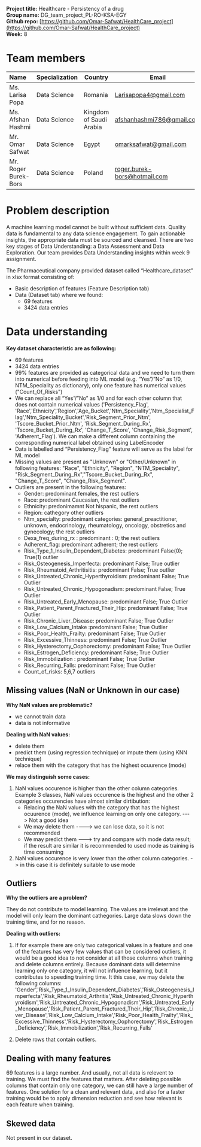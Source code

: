 **Project title:** Healthcare - Persistency of a drug<br>
**Group name:** DG_team_project_PL-RO-KSA-EGY<br>
**Github repo:** [https://github.com/Omar-Safwat/HealthCare_project](https://github.com/Omar-Safwat/HealthCare_project)<br>
**Week:** 8<br>


# Team members
    
| Name | Specialization | Country | Email |
| :--- | --- | --- | --- | 
| Ms. Larisa Popa | Data Science | Romania |Larisapopa4@gmail.com |
| Ms. Afshan Hashmi | Data Science | Kingdom of Saudi Arabia | afshanhashmi786@gmail.com |
| Mr. Omar Safwat | Data Science | Egypt | omarksafwat@gmail.com |
| Mr. Roger Burek-Bors | Data Science | Poland | roger.burek-bors@hotmail.com |


# Problem description 

A machine learning model cannot be built without sufficient data. Quality data is fundamental to any data science engagement. To gain actionable insights, the appropriate data must be sourced and cleansed. There are two key stages of Data Understanding: a Data Assessment and Data Exploration. Our team provides Data Understanding insights within week 9 assignment.<br>

The Pharmaceutical company provided dataset called “Healthcare_dataset” in xlsx format consisting of:
- Basic description of features (Feature Description tab)
- Data (Dataset tab) where we found:
    - 69 features
    - 3424 data entries<br>


# Data understanding

**Key dataset characteristic are as following:**
- 69 features
- 3424 data entries
- 99% features are provided as categorical data and we need to turn them into numerical before feeding into ML model (e.g. “Yes”/”No” as 1/0, NTM_Speciality as dictionary), only one feature has numerical values ("Count_Of_Risks")
- We can replace all “Yes”/”No” as 1/0 and for each other column that does not contain numerical values ('Persistency_Flag', 'Race','Ethnicity','Region','Age_Bucket','Ntm_Speciality','Ntm_Specialist_Flag','Ntm_Speciality_Bucket','Risk_Segment_Prior_Ntm', 'Tscore_Bucket_Prior_Ntm', 'Risk_Segment_During_Rx', 'Tscore_Bucket_During_Rx', 'Change_T_Score', 'Change_Risk_Segment', 'Adherent_Flag'). We can make a different column containing the corresponding numerical label obtained using LabelEncoder
- Data is labelled and “Persistency_Flag” feature will serve as the label for ML model
- Missing values are present as "Unknown" or "Other/Unknown" in following features: "Race", "Ethnicity", "Region", "NTM_Speciality",
    "Risk_Segment_During_Rx","Tscore_Bucket_During_Rx", "Change_T_Score", "Change_Risk_Segment".
- Outliers are present in the following features:  
    - Gender: predominant females, the rest outliers
    - Race:  predominant Caucasian, the rest outliers
    - Ethnicity: predonimamnt Not hispanic, the rest outliers
    - Region: cathegory other outliers
    - Ntm_specialty: predonimant categories: general_preactitioner, unknown, endocrinology, rheumatology, oncology, obstretics and gynecology; the rest outliers
    - Dexa_freq_during_rx : predominant : 0; the rest outliers
    - Adherent_flag: predominant adherent;  the rest outliers
    - Risk_Type_1_Insulin_Dependent_Diabetes: predominant False(0); True(1) outlier
    - Risk_Osteogenesis_Imperfecta: predominant False; True outlier
    - Risk_Rheumatoid_Arthritisitis: predominant False; True outlier
    - Risk_Untreated_Chronic_Hyperthyroidism: predominant False; True Outlier
    - Risk_Untreated_Chronic_Hypogonadism: predominant False; True Outlier
    - Risk_Untreated_Early_Menopause: predominant False; True Outlier
    - Risk_Patient_Parent_Fractured_Their_Hip: predominant False; True Outlier
    - Risk_Chronic_Liver_Disease: predominant False; True Outlier
    - Risk_Low_Calcium_Intake :predominant False; True Outlier
    - Risk_Poor_Health_Frailty: predominant False; True Outlier
    - Risk_Excessive_Thinness: predominant False; True Outlier
    - Risk_Hysterectomy_Oophorectomy: predominant False; True Outlier
    - Risk_Estrogen_Deficiency: predominant False; True Outlier
    - Risk_Immobilization : predominant False; True Outlier
    - Risk_Recurring_Falls: predominant False; True Outlier
    - Count_of_risks: 5,6,7 outliers<br>

## Missing values (NaN or Unknown in our case)

**Why NaN values are problematic?**
- we cannot train data
- data is not informative<br>

**Dealing with NaN values:**
 - delete them
 - predict them (using regression technique) or impute them (using KNN technique)
 - relace them with the category that has the highest ocuurence (mode)<br>

**We may distinguish some cases:**
1. NaN values occurence is higher than the other column categories.
   Example 3 classes, NaN values occurence is the highest and the other 2 categories occurencies have almost
   similar dirtibution:
    - Relacing the NaN values with the category that has the highest ocuurence (mode), we influence learning on
    only one category. ---> Not a good idea
    - We may delete them  ----> we can lose data, so it is not recommended
    - We may predict them ---> try and compare with mode data result; if the result are similar it is recommended to used mode as training is time consuming
2. NaN values occurence is very lower than the other column categories. -> in this case it is definitely  suitable to use mode<br> 
  

## Outliers

**Why the outliers are a problem?**

They do not contribute to model learning. The values are irrelevat and the model will only learn the dominant cathegories. Large data slows down the training time, and for no reason.<br>

**Dealing with outliers:** 

1. If for example there are only two categorical values in a feature and one of the features has very few values that can be considered outliers, it would be a good idea to not consider at all those columns when training and delete columns entirely. Because dominant data will determine learning only one category, it will not influence learning, but it contributes to speeding training time. It this case, we may delete the following columns: 'Gender','Risk_Type_1_Insulin_Dependent_Diabetes','Risk_Osteogenesis_Imperfecta','Risk_Rheumatoid_Arthritis','Risk_Untreated_Chronic_Hyperthyroidism','Risk_Untreated_Chronic_Hypogonadism','Risk_Untreated_Early_Menopause','Risk_Patient_Parent_Fractured_Their_Hip','Risk_Chronic_Liver_Disease','Risk_Low_Calcium_Intake','Risk_Poor_Health_Frailty','Risk_Excessive_Thinness','Risk_Hysterectomy_Oophorectomy','Risk_Estrogen_Deficiency','Risk_Immobilization','Risk_Recurring_Falls'<br>

2. Delete rows that contain outliers.<br>

## Dealing with many features

69 features is a large number. And usually, not all data is relevent to training. We must find the features that matters. After deleting possible columns that contain only one category, we can still have a large number of features. One solution for a clean and relevant data, and also for a faster training would be to apply dimension reduction and see how relevant is each feature when training.<br>

## Skewed data

Not present in our dataset.<br>
